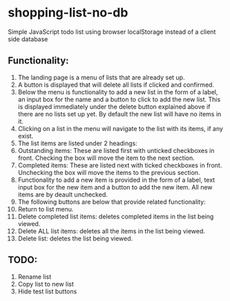# shopping-list-no-db
Simple JavaScript todo list using browser localStorage instead of a client side database

## Functionality:
1. The landing page is a menu of lists that are already set up.
2. A button is displayed that will delete all lists if clicked and confirmed.
3. Below the menu is functionality to add a new list in the form of a label, an input box for the name and a button to click to add the new list. This is displayed immediately under the delete button explained above if there are no lists set up yet. By default the new list will have no items in it.
4. Clicking on a list in the menu will navigate to the list with its items, if any exist.
5. The list items are listed under 2 headings:
  1. Outstanding items: These are listed first with unticked checkboxes in front. Checking the box will move the item to the next section.
  2. Completed items: These are listed next with ticked checkboxes in front. Unchecking the box will move the items to the previous section.
6. Functionality to add a new item is provided in the form of a label, text input box for the new item and a button to add the new item. All new items are by deault unchecked.
7. The following buttons are below that provide related functionality:
  1. Return to list menu.
  2. Delete completed list items: deletes completed items in the list being viewed.
  3. Delete ALL list items: deletes all the items in the list being viewed.
  4. Delete list: deletes the list being viewed.


## TODO:
1. Rename list
2. Copy list to new list
3. Hide test list buttons
